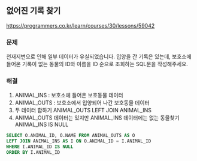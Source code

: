 ## 없어진 기록 찾기
https://programmers.co.kr/learn/courses/30/lessons/59042

### 문제
천재지변으로 인해 일부 데이터가 유실되었습니다. 
입양을 간 기록은 있는데, 보호소에 들어온 기록이 없는 동물의 ID와 이름을 ID 순으로 조회하는 SQL문을 작성해주세요.

### 해결
1) ANIMAL_INS : 보호소에 들어온 보호동물 데이터
2) ANIMAL_OUTS : 보호소에서 입양되어 나간 보호동물 데이터
3) 두 데이터 합하기 ANIMAL_OUTS LEFT JOIN ANIMAL_INS
4) ANIMAL_OUTS 데이터는 있지만 ANIMAL_INS 데이터에는 없는 동물찾기 ANIMAL_INS IS NULL

```SQL
SELECT O.ANIMAL_ID, O.NAME FROM ANIMAL_OUTS AS O
LEFT JOIN ANIMAL_INS AS I ON O.ANIMAL_ID = I.ANIMAL_ID
WHERE I.ANIMAL_ID IS NULL
ORDER BY I.ANIMAL_ID
```


